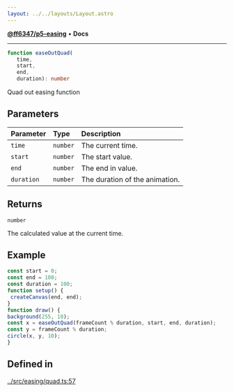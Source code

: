 ```yaml
---
layout: ../../layouts/Layout.astro
---
```


[**@ff6347/p5-easing**](README.md) • **Docs**

***

```ts
function easeOutQuad(
   time, 
   start, 
   end, 
   duration): number
```

Quad out easing function

## Parameters

| Parameter | Type | Description |
| :------ | :------ | :------ |
| `time` | `number` | The current time. |
| `start` | `number` | The start value. |
| `end` | `number` | The end in value. |
| `duration` | `number` | The duration of the animation. |

## Returns

`number`

The calculated value at the current time.

## Example

```ts
const start = 0;
const end = 100;
const duration = 100;
function setup() {
 createCanvas(end, end);
}
function draw() {
background(255, 10);
const x = easeOutQuad(frameCount % duration, start, end, duration);
const y = frameCount % duration;
circle(x, y, 10);
}
```

## Defined in

[../src/easing/quad.ts:57](https://github.com/ff6347/p5-easing/blob/226687d365587d73a12ac8d460667a1a198c05c5/src/easing/quad.ts#L57)
